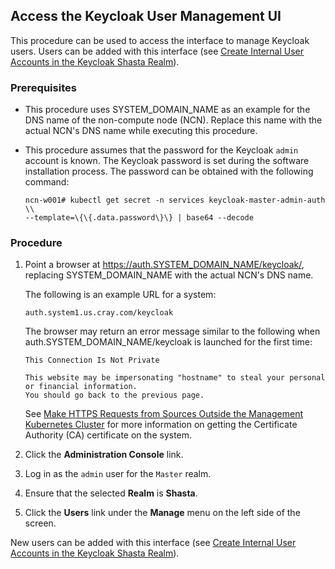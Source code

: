 ## Access the Keycloak User Management UI

This procedure can be used to access the interface to manage Keycloak users. Users can be added with this interface \(see [Create Internal User Accounts in the Keycloak Shasta Realm](Create_Internal_User_Accounts_in_the_Keycloak_Shasta_Realm.md)\).

### Prerequisites

-   This procedure uses SYSTEM\_DOMAIN\_NAME as an example for the DNS name of the non-compute node \(NCN\). Replace this name with the actual NCN's DNS name while executing this procedure.
-   This procedure assumes that the password for the Keycloak `admin` account is known. The Keycloak password is set during the software installation process. The password can be obtained with the following command:

    ```screen
    ncn-w001# kubectl get secret -n services keycloak-master-admin-auth \\
    --template=\{\{.data.password\}\} | base64 --decode
    ```

### Procedure

1.  Point a browser at https://auth.SYSTEM_DOMAIN_NAME/keycloak/, replacing SYSTEM\_DOMAIN\_NAME with the actual NCN's DNS name.

    The following is an example URL for a system:

    ```screen
    auth.system1.us.cray.com/keycloak
    ```

    The browser may return an error message similar to the following when auth.SYSTEM\_DOMAIN\_NAME/keycloak is launched for the first time:

    ```screen
    This Connection Is Not Private
     
    This website may be impersonating "hostname" to steal your personal or financial information. 
    You should go back to the previous page.
    ```

    See [Make HTTPS Requests from Sources Outside the Management Kubernetes Cluster](Make_HTTPS_Requests_from_Sources_Outside_the_Management_Kubernetes_Cluster.md) for more information on getting the Certificate Authority \(CA\) certificate on the system.

2.  Click the **Administration Console** link.

3.  Log in as the `admin` user for the `Master` realm.

4.  Ensure that the selected **Realm** is **Shasta**.

5.  Click the **Users** link under the **Manage** menu on the left side of the screen.


New users can be added with this interface \(see [Create Internal User Accounts in the Keycloak Shasta Realm](Create_Internal_User_Accounts_in_the_Keycloak_Shasta_Realm.md)\).



